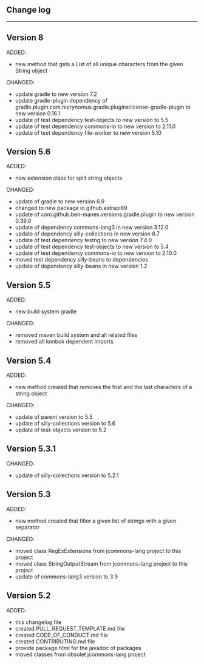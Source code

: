 ## Change log
----------------------

Version 8
-------------

ADDED:

- new method that gets a List of all unique characters from the given String object

CHANGED:

- update gradle to new version 7.2
- update gradle-plugin dependency of gradle.plugin.com.hierynomus.gradle.plugins:license-gradle-plugin to new version 0.16.1
- update of test dependency test-objects to new version to 5.5
- update of test dependency commons-io to new version to 2.11.0
- update of test dependency file-worker to new version 5.10

Version 5.6
-------------

ADDED:

- new extension class for split string objects

CHANGED:

- update of gradle to new version 6.9
- changed to new package io.github.astrapi69
- update of com.github.ben-manes.versions.gradle.plugin to new version 0.39.0
- update of dependency commons-lang3 in new version 3.12.0
- update of dependency silly-collections in new version 8.7
- update of test dependency testng to new version 7.4.0
- update of test dependency test-objects to new version to 5.4
- update of test dependency commons-io to new version to 2.10.0
- moved test dependency silly-beans to dependencies
- update of dependency silly-beans in new version 1.2

Version 5.5
-------------

ADDED:
 
- new build system gradle

CHANGED:

- removed maven build system and all related files
- removed all lombok dependent imports

Version 5.4
-------------

ADDED:
 
- new method created that removes the first and the last characters of a string object

CHANGED:

- update of parent version to 5.5
- update of silly-collections version to 5.6
- update of test-objects version to 5.2

Version 5.3.1
-------------

CHANGED:

- update of silly-collections version to 5.2.1

Version 5.3
-------------

ADDED:
 
- new method created that filter a given list of strings with a given separator

CHANGED:

- moved class RegExExtensions from jcommons-lang project to this project
- moved class StringOutputStream from jcommons-lang project to this project
- update of commons-lang3 version to 3.9

Version 5.2
-------------

ADDED:
 
- this changelog file
- created PULL_REQUEST_TEMPLATE.md file
- created CODE_OF_CONDUCT.md file
- created CONTRIBUTING.md file
- provide package.html for the javadoc of packages
- moved classes from obsolet jcommons-lang project


